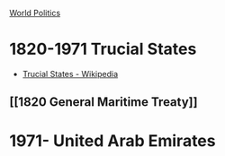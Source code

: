 [World Politics](../World%20Politics)

# 1820-1971 Trucial States
- [Trucial States - Wikipedia](https://en.wikipedia.org/wiki/Trucial_States)

## [[1820 General Maritime Treaty]]
## 
# 1971- United Arab Emirates
## 
